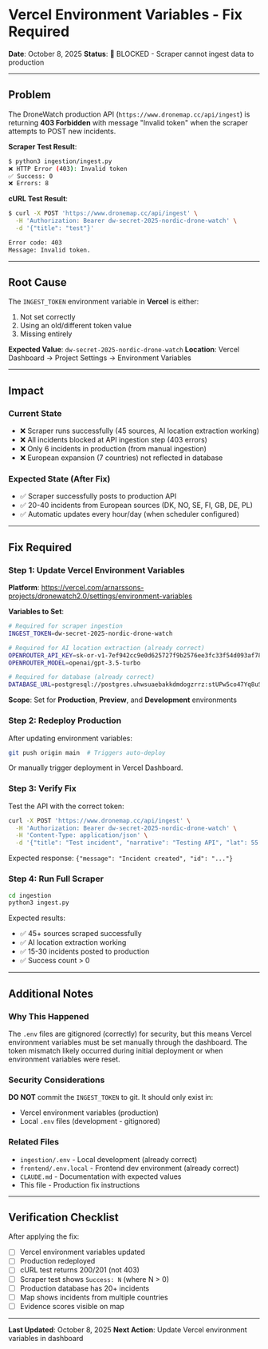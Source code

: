 # Vercel Environment Variables - Fix Required

**Date**: October 8, 2025
**Status**: 🔴 BLOCKED - Scraper cannot ingest data to production

---

## Problem

The DroneWatch production API (`https://www.dronemap.cc/api/ingest`) is returning **403 Forbidden** with message "Invalid token" when the scraper attempts to POST new incidents.

**Scraper Test Result**:
```bash
$ python3 ingestion/ingest.py
❌ HTTP Error (403): Invalid token
✅ Success: 0
❌ Errors: 8
```

**cURL Test Result**:
```bash
$ curl -X POST 'https://www.dronemap.cc/api/ingest' \
  -H 'Authorization: Bearer dw-secret-2025-nordic-drone-watch' \
  -d '{"title": "test"}'

Error code: 403
Message: Invalid token.
```

---

## Root Cause

The `INGEST_TOKEN` environment variable in **Vercel** is either:
1. Not set correctly
2. Using an old/different token value
3. Missing entirely

**Expected Value**: `dw-secret-2025-nordic-drone-watch`
**Location**: Vercel Dashboard → Project Settings → Environment Variables

---

## Impact

### Current State
- ❌ Scraper runs successfully (45 sources, AI location extraction working)
- ❌ All incidents blocked at API ingestion step (403 errors)
- ❌ Only 6 incidents in production (from manual ingestion)
- ❌ European expansion (7 countries) not reflected in database

### Expected State (After Fix)
- ✅ Scraper successfully posts to production API
- ✅ 20-40 incidents from European sources (DK, NO, SE, FI, GB, DE, PL)
- ✅ Automatic updates every hour/day (when scheduler configured)

---

## Fix Required

### Step 1: Update Vercel Environment Variables

**Platform**: https://vercel.com/arnarssons-projects/dronewatch2.0/settings/environment-variables

**Variables to Set**:
```bash
# Required for scraper ingestion
INGEST_TOKEN=dw-secret-2025-nordic-drone-watch

# Required for AI location extraction (already correct)
OPENROUTER_API_KEY=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
OPENROUTER_MODEL=openai/gpt-3.5-turbo

# Required for database (already correct)
DATABASE_URL=postgresql://postgres.uhwsuaebakkdmdogzrrz:stUPw5co47Yq8uSI@aws-1-eu-north-1.pooler.supabase.com:6543/postgres
```

**Scope**: Set for **Production**, **Preview**, and **Development** environments

### Step 2: Redeploy Production

After updating environment variables:
```bash
git push origin main  # Triggers auto-deploy
```

Or manually trigger deployment in Vercel Dashboard.

### Step 3: Verify Fix

Test the API with the correct token:
```bash
curl -X POST 'https://www.dronemap.cc/api/ingest' \
  -H 'Authorization: Bearer dw-secret-2025-nordic-drone-watch' \
  -H 'Content-Type: application/json' \
  -d '{"title": "Test incident", "narrative": "Testing API", "lat": 55.6761, "lon": 12.5683}'
```

Expected response: `{"message": "Incident created", "id": "..."}`

### Step 4: Run Full Scraper

```bash
cd ingestion
python3 ingest.py
```

Expected results:
- ✅ 45+ sources scraped successfully
- ✅ AI location extraction working
- ✅ 15-30 incidents posted to production
- ✅ Success count > 0

---

## Additional Notes

### Why This Happened

The `.env` files are gitignored (correctly) for security, but this means Vercel environment variables must be set manually through the dashboard. The token mismatch likely occurred during initial deployment or when environment variables were reset.

### Security Considerations

**DO NOT** commit the `INGEST_TOKEN` to git. It should only exist in:
- Vercel environment variables (production)
- Local `.env` files (development - gitignored)

### Related Files

- `ingestion/.env` - Local development (already correct)
- `frontend/.env.local` - Frontend dev environment (already correct)
- `CLAUDE.md` - Documentation with expected values
- This file - Production fix instructions

---

## Verification Checklist

After applying the fix:

- [ ] Vercel environment variables updated
- [ ] Production redeployed
- [ ] cURL test returns 200/201 (not 403)
- [ ] Scraper test shows `Success: N` (where N > 0)
- [ ] Production database has 20+ incidents
- [ ] Map shows incidents from multiple countries
- [ ] Evidence scores visible on map

---

**Last Updated**: October 8, 2025
**Next Action**: Update Vercel environment variables in dashboard
